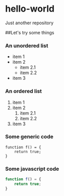# hello-world

Just another repository

##Let's try some things

### An unordered list
* item 1
* item 2
    * item 2.1
    * item 2.2
* item 3

### An ordered list
1. item 1
1. item 2
    1. item 2.1
    1. item 2.2
1. item 3

### Some generic code
    function f() = {
        return true;
    }

### Some javascript code
```javascript
function f() = {
    return true;
}
```
